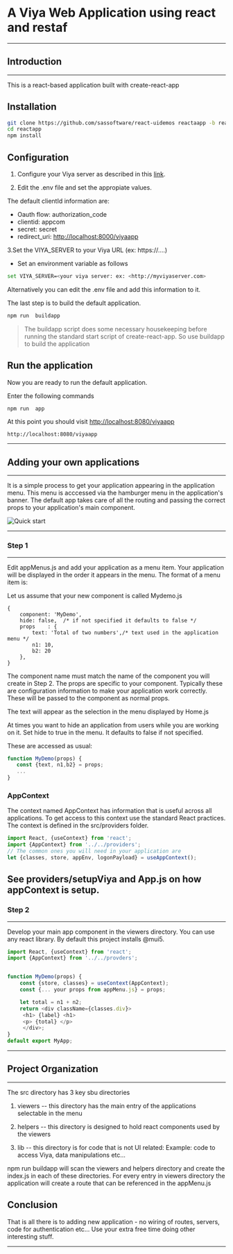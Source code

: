 # A Viya Web Application using react and restaf

---

## Introduction

---

This is a react-based application built with create-react-app

## Installation

```sh
git clone https://github.com/sassoftware/react-uidemos reactaapp -b reactapp
cd reactapp
npm install
```

## Configuration

1. Configure your Viya server as described in this [link](https://github.com/sassoftware/restaf/wiki/usefulTips).

2. Edit the .env file and set the appropiate values.

The default clientId information are:

- Oauth flow: authorization_code
- clientid: appcom
- secret: secret
- redirect_uri: <http://localhost:8000/viyaapp>

3.Set the VIYA_SERVER to your Viya URL (ex: https://....)

- Set an environment variable as follows

```sh
set VIYA_SERVER=<your viya server: ex: <http://myviyaserver.com>
```

Alternatively you can edit the .env file and add this information to it.

The last step is to build the default application.

```sh
npm run  buildapp
```

> The buildapp script does some necessary housekeeping before running the standard start script of create-react-app. So use buildapp to build the application

## Run the application

Now you are ready to run the default application.

Enter the following commands

```sh
npm run  app
```

At this point you should visit <http://localhost:8080/viyaapp>

```text
http://localhost:8080/viyaapp

```

---

## Adding your own applications

---

It is a simple process to get your application appearing in the application menu. This menu is acccessed via the hamburger menu in the application's banner. The default app takes care of all the routing and passing the correct props to your application's main component.

![Quick start](https://github.com/sassoftware/restaf/blob/2.0.0/images/viya-app.png)

---

### Step 1

---

 Edit appMenus.js and add your application as a menu item. Your application will be displayed in the order it appears in the menu. The format of a menu item is:  

Let us assume that your new component is called Mydemo.js

```atom
{
    component: 'MyDemo',
    hide: false,  /* if not specified it defaults to false */
    props    : {
        text: 'Total of two numbers',/* text used in the application menu */
        n1: 10,
        b2: 20
    },
}
```

The component name must match the name of the component you will create in Step 2.
The props are specific to your component. Typically these are configuration information to make your application work correctly. These will be passed to the component as normal props.

The text will appear as the selection in the menu displayed by Home.js

At times you want to hide an application from users while you are working on it. Set hide to true in the menu. It defaults to false if not specified.

These are accessed as usual:

 ```js
function MyDemo(props) {
    const {text, n1,b2} = props;
    ...
}
```

### AppContext

The context named AppContext has information that is useful across all applications.
To get access to this context use the standard React practices.
The context is defined in the src/providers folder.

```js
import React, {useContext} from 'react';
import {AppContext} from '../../providers';
// The common ones you will need in your application are
let {classes, store, appEnv, logonPayload} = useAppContext();
```

See providers/setupViya and App.js on how appContext is setup. 
---

### Step 2

---

Develop your main app component in the viewers directory. You can use any react library. By default this project installs @mui5.

```js
import React, {useContext} from 'react';
import {AppContext} from '../../provders';


function MyDemo(props) {
    const {store, classes} = useContext(AppContext);
    const {... your props from appMenu.js} = props;

    let total = n1 + n2;
    return <div className={classes.div}>
     <h1> {label} <h1>
     <p> {total} </p>
     </div>;
}
default export MyApp;
```

---

## Project Organization

---

The src directory has 3 key sbu directories

1. viewers -- this directory has the main entry of the applications selectable in the menu

2. helpers  -- this directory is designed to hold react components used by the viewers

3. lib      -- this directory is for code that is not UI related: Example: code to access Viya, data manipulations etc...

npm run buildapp will scan the viewers and helpers directory and create the index.js in each of these directories.
For every entry in viewers directory the application will create a route that can be referenced in the appMenu.js

## **Conclusion**

That is all there is to adding new application - no wiring of routes, servers, code for authentication etc...
Use your extra free time doing other interesting stuff.

---
